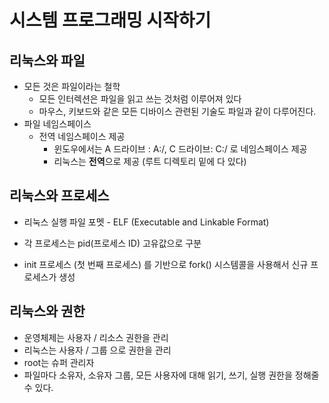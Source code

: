 # 시스템 프로그래밍 시작하기

## 리눅스와 파일

- 모든 것은 파일이라는 철학
  - 모든 인터렉션은 파일을 읽고 쓰는 것처럼 이루어져 있다
  - 마우스, 키보드와 같은 모든 디바이스 관련된 기술도 파일과 같이 다루어진다.
- 파일 네임스페이스
  - 전역 네임스페이스 제공
    - 윈도우에서는 A 드라이브 : A:/, C 드라이브: C:/ 로 네임스페이스 제공
    - 리눅스는 **전역**으로 제공 (루트 디렉토리 밑에 다 있다)



## 리눅스와 프로세스

- 리눅스 실행 파일 포멧 - ELF (Executable and Linkable Format)

- 각 프로세스는 pid(프로세스 ID) 고유값으로 구분
- init 프로세스 (첫 번째 프로세스) 를 기반으로 fork() 시스템콜을 사용해서 신규 프로세스가 생성



## 리눅스와 권한

- 운영체제는 사용자 / 리소스 권한을 관리
- 리눅스는 사용자 / 그룹 으로 권한을 관리
- root는 슈퍼 관리자
- 파일마다 소유자, 소유자 그룹, 모든 사용자에 대해 읽기, 쓰기, 실행 권한을 정해줄 수 있다.